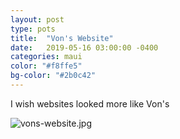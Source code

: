 ```yaml
---
layout: post
type: pots
title:  "Von's Website"
date:   2019-05-16 03:00:00 -0400
categories: maui
color: "#f8ffe5"
bg-color: "#2b0c42"
---
```

I wish websites looked more like Von's

![vons-website.jpg](https://files.elliott.computer/images/vons-website.jpg)
